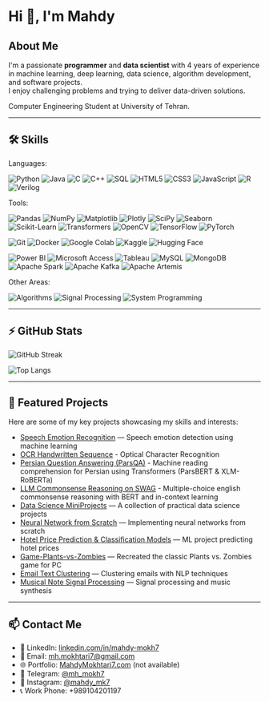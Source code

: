 # Hi 👋, I'm Mahdy

## About Me
I'm a passionate **programmer** and **data scientist** with 4 years of experience in machine learning, deep learning, data science, algorithm development, and software projects.  
I enjoy challenging problems and trying to deliver data-driven solutions.

Computer Engineering Student at University of Tehran.
 
---

## 🛠️ Skills

Languages: 

<!-- Languages -->
![Python](https://img.shields.io/badge/-Python-3776AB?style=flat-square&logo=python&logoColor=white)
![Java](https://img.shields.io/badge/-Java-007396?style=flat-square&logo=java&logoColor=white)
![C](https://img.shields.io/badge/-C-00599C?style=flat-square&logo=c&logoColor=white)
![C++](https://img.shields.io/badge/-C++-00599C?style=flat-square&logo=c%2B%2B&logoColor=white)
![SQL](https://img.shields.io/badge/-SQL-4479A1?style=flat-square&logo=postgresql&logoColor=white)
![HTML5](https://img.shields.io/badge/-HTML5-E34F26?style=flat-square&logo=html5&logoColor=white)
![CSS3](https://img.shields.io/badge/-CSS3-1572B6?style=flat-square&logo=css3&logoColor=white)
![JavaScript](https://img.shields.io/badge/-JavaScript-F7DF1E?style=flat-square&logo=javascript&logoColor=black)
![R](https://img.shields.io/badge/-R-276DC3?style=flat-square&logo=r&logoColor=white)
![Verilog](https://img.shields.io/badge/-Verilog-000000?style=flat-square&logo=verilog&logoColor=white)

Tools:

<!-- Data Science & ML/DL -->
![Pandas](https://img.shields.io/badge/-Pandas-150458?style=flat-square&logo=pandas&logoColor=white)
![NumPy](https://img.shields.io/badge/-NumPy-013243?style=flat-square&logo=numpy&logoColor=white)
![Matplotlib](https://img.shields.io/badge/-Matplotlib-11557C?style=flat-square&logo=matplotlib&logoColor=white)
![Plotly](https://img.shields.io/badge/-Plotly-3F4F75?style=flat-square&logo=plotly&logoColor=white)
![SciPy](https://img.shields.io/badge/-SciPy-8CAAE6?style=flat-square&logo=scipy&logoColor=white)
![Seaborn](https://img.shields.io/badge/-Seaborn-5A87A1?style=flat-square&logo=seaborn&logoColor=white)
![Scikit-Learn](https://img.shields.io/badge/-Scikit--Learn-F7931E?style=flat-square&logo=scikit-learn&logoColor=white)
![Transformers](https://img.shields.io/badge/-Transformers-FFD21E?style=flat-square&logo=huggingface&logoColor=black)
![OpenCV](https://img.shields.io/badge/-OpenCV-5C3EE8?style=flat-square&logo=opencv&logoColor=white)
![TensorFlow](https://img.shields.io/badge/-TensorFlow-FF6F00?style=flat-square&logo=tensorflow&logoColor=white)
![PyTorch](https://img.shields.io/badge/-PyTorch-EE4C2C?style=flat-square&logo=pytorch&logoColor=white)

<!-- DevOps and Platforms -->
![Git](https://img.shields.io/badge/-Git-F05032?style=flat-square&logo=git&logoColor=white)
![Docker](https://img.shields.io/badge/-Docker-2496ED?style=flat-square&logo=docker&logoColor=white)
![Google Colab](https://img.shields.io/badge/-Google%20Colab-F9AB00?style=flat-square&logo=google-colab&logoColor=white)
![Kaggle](https://img.shields.io/badge/-Kaggle-20BEFF?style=flat-square&logo=kaggle&logoColor=white)
![Hugging Face](https://img.shields.io/badge/-HuggingFace-FF6C37?style=flat-square&logo=huggingface&logoColor=white)

<!-- Additional Tools -->
![Power BI](https://img.shields.io/badge/-Power_BI-F2C811?style=flat-square&logo=microsoft-power-bi&logoColor=black)
![Microsoft Access](https://img.shields.io/badge/-Microsoft_Access-A4373A?style=flat-square&logo=microsoft-access&logoColor=white)
![Tableau](https://img.shields.io/badge/-Tableau-E97627?style=flat-square&logo=tableau&logoColor=white)
![MySQL](https://img.shields.io/badge/-MySQL-4479A1?style=flat-square&logo=mysql&logoColor=white)
![MongoDB](https://img.shields.io/badge/-MongoDB-47A248?style=flat-square&logo=mongodb&logoColor=white)
![Apache Spark](https://img.shields.io/badge/-Apache_Spark-E25A1C?style=flat-square&logo=apache-spark&logoColor=white)
![Apache Kafka](https://img.shields.io/badge/-Apache_Kafka-231F20?style=flat-square&logo=apache-kafka&logoColor=white)
![Apache Artemis](https://img.shields.io/badge/-Apache_Artemis-0073B7?style=flat-square&logo=apache&logoColor=white)




<!-- Web & Tools -->


Other Areas:
<!-- Other Areas -->
![Algorithms](https://img.shields.io/badge/-Algorithms-000000?style=flat-square&logo=algorithm&logoColor=white)
![Signal Processing](https://img.shields.io/badge/-Signal%20Processing-007ACC?style=flat-square&logo=signal&logoColor=white)
![System Programming](https://img.shields.io/badge/-System%20Programming-00599C?style=flat-square&logo=programming&logoColor=white)

---

## ⚡ GitHub Stats


![GitHub Streak](https://github-readme-streak-stats.herokuapp.com/?user=MahdyMokh7&theme=radical)

![Top Langs](https://github-readme-stats.vercel.app/api/top-langs/?username=MahdyMokh7&layout=compact&theme=radical)    <!-- Tech Stack - Most Used Languages -->

---

## 📂 Featured Projects

Here are some of my key projects showcasing my skills and interests:

- [Speech Emotion Recognition](https://github.com/MahdyMokh7/MahdyMokh7-Speech-Emotion-Recognition-en-) — Speech emotion detection using machine learning  
- [OCR Handwritten Sequence](https://github.com/MahdyMokh7/ocr-handwritten-sequence) - Optical Character Recognition
- [Persian Question Answering (ParsQA)](https://github.com/MahdyMokh7/ParsQA) - Machine reading comprehension for Persian using Transformers (ParsBERT & XLM-RoBERTa)
- [LLM Commonsense Reasoning on SWAG](https://github.com/MahdyMokh7/swag-commonsense-llm) - Multiple-choice english commonsense reasoning with BERT and in-context learning
- [Data Science MiniProjects](https://github.com/MahdyMokh7/Data-Science-MiniProjects) — A collection of practical data science projects  
- [Neural Network from Scratch](https://github.com/MahdyMokh7/NN-from-scartch) — Implementing neural networks from scratch 
- [Hotel Price Prediction & Classification Models](https://github.com/MahdyMokh7/Hotel-price-prediction-Classification-Models) — ML project predicting hotel prices
- [Game-Plants-vs-Zombies](https://github.com/MahdyMokh7/Game-Plants-vs-Zombies) — Recreated the classic Plants vs. Zombies game for PC  
- [Email Text Clustering](https://github.com/MahdyMokh7/email-text-clustering) — Clustering emails with NLP techniques  
- [Musical Note Signal Processing](https://github.com/MahdyMokh7/Musical-Note-Signal-Processing) — Signal processing and music synthesis  

---

## 📫 Contact Me

- 🔗 LinkedIn: [linkedin.com/in/mahdy-mokh7](https://linkedin.com/in/mehdy-mokhtari)
- 📧 Email: [mh.mokhtari7@gmail.com](mailto:mh.mokhtari7@gmail.com)  
- 🌐 Portfolio: [MahdyMokhtari7.com](https://MahdyMokhtari7.com)    (not available)
- 💬 Telegram: [@mh_mokh7](https://t.me/mh_mokh7)
- 📸 Instagram: [@mahdy_mk7](https://instagram.com/mahdy_mk7)
- 📞 Work Phone: +989104201197  


